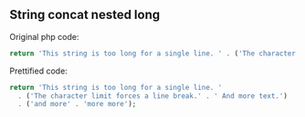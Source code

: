 ## String concat nested long

Original php code:

```php
return 'This string is too long for a single line. ' . ('The character limit forces a line break.' . ' And more text.') . ('and more' . 'more more');
```

Prettified code:

```php
return 'This string is too long for a single line. '
  . ('The character limit forces a line break.' . ' And more text.')
  . ('and more' . 'more more');
```
